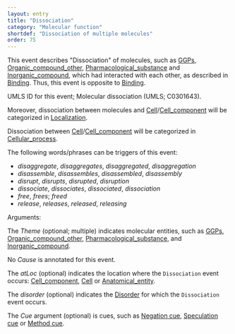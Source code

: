 ```yaml
---
layout: entry
title: "Dissociation"
category: "Molecular function"
shortdef: "Dissociation of multiple molecules"
order: 75
---
```


<!--
This event is based on the <a href="http://www.nactem.ac.uk/meta-knowledge/">GENIA-Meta-knowledge corpus</a> at <a href="http://www.nactem.ac.uk/">NaCTeM</a>.
-->

This event describes "Dissociation" of molecules, such as [GGPs](), [Organic_compound_other](), [Pharmacological_substance]() and [Inorganic_compound](), which had interacted with each other, as described in [Binding](). Thus, this event is opposite to [Binding]().

UMLS ID for this event; Molecular dissociation (UMLS; C0301643).

Moreover, dissociation between molecules and [Cell]()/[Cell_component]() will be categorized in [Localization]().

Dissociation between [Cell]()/[Cell_component]() will be categorized in [Cellular_process]().

The following words/phrases can be triggers of this event:

- *disaggregate*, *disaggregates*, *disaggregated*, *disaggregation*
- *disassemble*, *disassembles*, *disassembled*, *disassembly*
- *disrupt*, *disrupts*, *disrupted*, *disruption*
- *dissociate*, *dissociates*, *dissociated*, *dissociation*
- *free*, *frees*; *freed*
- *release*, *releases*, *released*, *releasing*



Arguments:

The *Theme* (optional; multiple) indicates molecular entities, such as [GGPs](), [Organic_compound_other](), [Pharmacological_substance](), and [Inorganic_compound]().

No *Cause* is annotated for this event.

The *atLoc* (optional) indicates the location where the `Dissociation` event occurs: [Cell_component](), [Cell]() or [Anatomical_entity]().

The *disorder* (optional) indicates the [Disorder]() for which the `Dissociation` event occurs.

The *Cue* argument (optional) is cues, such as [Negation cue](), [Speculation cue]() or [Method cue]().


<!--details-->
